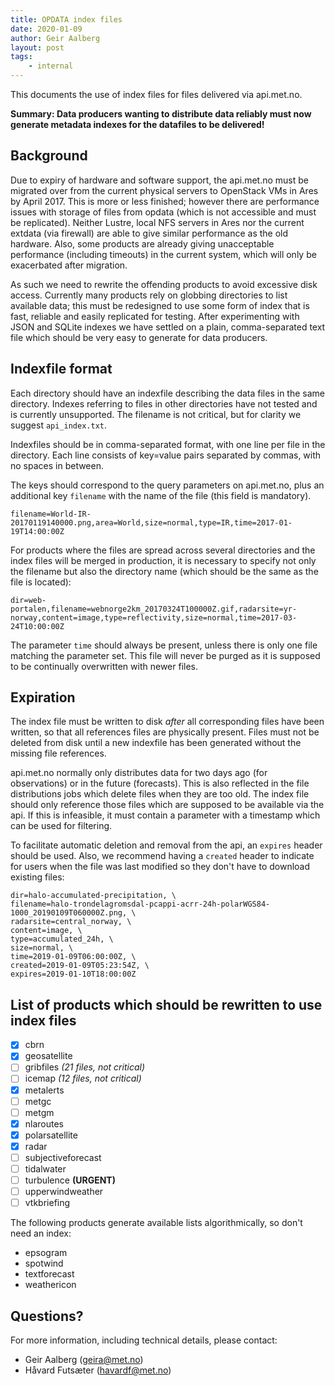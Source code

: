 ```yaml
---
title: OPDATA index files
date: 2020-01-09
author: Geir Aalberg
layout: post
tags:
	- internal
---
```


This documents the use of index files for files delivered via api.met.no.

**Summary: Data producers wanting to distribute data reliably must now
generate metadata indexes for the datafiles to be delivered!**

Background
----------

Due to expiry of hardware and software support, the api.met.no
must be migrated over from the current physical servers to OpenStack VMs
in Ares by April 2017. This is more or less finished; however there are performance issues
with storage of files from opdata (which is not accessible and must be
replicated). Neither Lustre, local NFS servers in Ares nor the current extdata
(via firewall) are able to give similar performance as the old hardware.
Also, some products are already giving unacceptable performance (including
timeouts) in the current system, which will only be exacerbated after migration.

As such we need to rewrite the offending products to avoid excessive disk
access. Currently many products rely on globbing directories to list available
data; this must be redesigned to use some form of index that is fast, reliable
and easily replicated for testing. After experimenting with JSON and SQLite
indexes we have settled on a plain, comma-separated text file which should
be very easy to generate for data producers.

Indexfile format
---------------

Each directory should have an indexfile describing the data files in the
same directory. Indexes referring to files in other directories have not tested
and is currently unsupported. The filename is not critical, but for clarity we
suggest `api_index.txt`.

Indexfiles should be in comma-separated format, with one line per file in the directory.
Each line consists of key=value pairs separated by commas, with no spaces in between.

The keys should correspond to the query parameters on api.met.no,
plus an additional key `filename` with the name of the file (this field is mandatory).

    filename=World-IR-20170119140000.png,area=World,size=normal,type=IR,time=2017-01-19T14:00:00Z

For products where the files are spread across several directories and the index
files will be merged in production, it is necessary to specify not only the filename
but also the directory name (which should be the same as the file is located):

    dir=web-portalen,filename=webnorge2km_20170324T100000Z.gif,radarsite=yr-norway,content=image,type=reflectivity,size=normal,time=2017-03-24T10:00:00Z

The parameter `time` should always be present, unless there is only one file matching the parameter set.
This file will never be purged as it is supposed to be continually overwritten with newer files.

Expiration
----------

The index file must be written to disk *after* all corresponding files have been written,
so that all references files are physically present. Files must not be deleted from disk
until a new indexfile has been generated without the missing file references.

api.met.no normally only distributes data for two days ago (for observations) or in the future (forecasts).
This is also reflected in the file distributions jobs which delete files when they are too old.
The index file should only reference those files which are supposed to be available via the api.
If this is infeasible, it must contain a parameter with a timestamp which can be used for filtering.

To facilitate automatic deletion and removal from the api, an `expires` header should be used.
Also, we recommend having a `created` header to indicate for users when the file was
last modified so they don't have to download existing files:

    dir=halo-accumulated-precipitation, \
    filename=halo-trondelagromsdal-pcappi-acrr-24h-polarWGS84-1000_20190109T060000Z.png, \
    radarsite=central_norway, \
    content=image, \
    type=accumulated_24h, \
    size=normal, \
    time=2019-01-09T06:00:00Z, \
    created=2019-01-09T05:23:54Z, \
    expires=2019-01-10T18:00:00Z

List of products which should be rewritten to use index files
-----------------------------------------

- [x] cbrn
- [x] geosatellite
- [ ] gribfiles *(21 files, not critical)*
- [ ] icemap *(12 files, not critical)*
- [x] metalerts
- [ ] metgc
- [ ] metgm
- [x] nlaroutes
- [x] polarsatellite
- [x] radar
- [ ] subjectiveforecast
- [ ] tidalwater
- [ ] turbulence **(URGENT)**
- [ ] upperwindweather
- [ ] vtkbriefing

The following products generate available lists algorithmically, so don't need an index:

- epsogram
- spotwind
- textforecast
- weathericon

Questions?
---------

For more information, including technical details, please contact:

- Geir Aalberg (geira@met.no)
- Håvard Futsæter (havardf@met.no)

